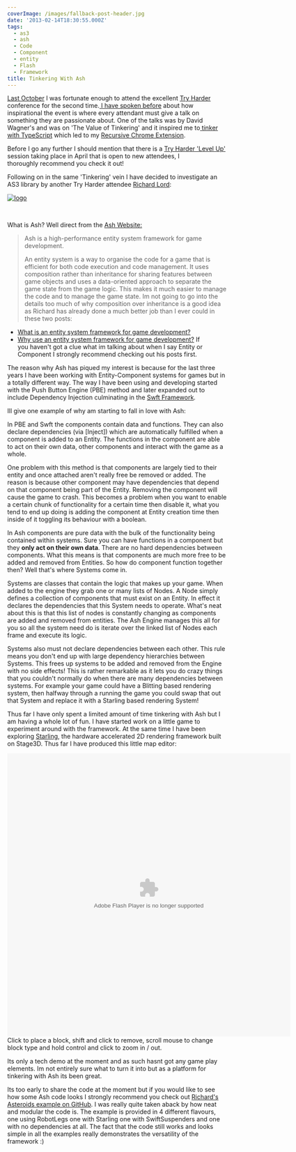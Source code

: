 ```yaml
---
coverImage: /images/fallback-post-header.jpg
date: '2013-02-14T18:30:55.000Z'
tags:
  - as3
  - ash
  - Code
  - Component
  - entity
  - Flash
  - Framework
title: Tinkering With Ash
---
```


[Last October](https://mikecann.co.uk/misc/try-harder-2012-slides/) I was fortunate enough to attend the excellent [Try Harder](https://www.tryharder.org.uk/) conference for the second time.[ I have spoken before](https://mikecann.co.uk/photos-personal/try-harder-2012/) about how inspirational the event is where every attendant must give a talk on something they are passionate about. One of the talks was by David Wagner's and was on 'The Value of Tinkering' and it inspired me to[ tinker with TypeScript](https://mikecann.co.uk/personal-project/tinkering-with-typescript/) which led to my [Recursive Chrome Extension](https://mikecann.co.uk/category/personal-project/recursive/).

<!-- more -->

Before I go any further I should mention that there is a [Try Harder 'Level Up'](https://www.tryharder.org.uk/level-up-2013/) session taking place in April that is open to new attendees, I thoroughly recommend you check it out!

Following on in the same 'Tinkering' vein I have decided to investigate an AS3 library by another Try Harder attendee [Richard Lord](https://www.richardlord.net/blog):

[![logo](https://mikecann.co.uk/wp-content/uploads/2013/02/logo.png)](https://mikecann.co.uk/flash/tinkering-with-ash/attachment/logo-4/)

&nbsp;

What is Ash? Well direct from the [Ash Website:](https://www.ashframework.org/)

> Ash is a high-performance entity system framework for game development.
>
> An entity system is a way to organise the code for a game that is efficient for both code execution and code management. It uses composition rather than inheritance for sharing features between game objects and uses a data-oriented approach to separate the game state from the game logic. This makes it much easier to manage the code and to manage the game state.
> Im not going to go into the details too much of why composition over inheritance is a good idea as Richard has already done a much better job than I ever could in these two posts:

- [What is an entity system framework for game development?](https://www.richardlord.net/blog/what-is-an-entity-framework)
- [Why use an entity system framework for game development?](https://www.richardlord.net/blog/why-use-an-entity-framework)
  If you haven't got a clue what im talking about when I say Entity or Component I strongly recommend checking out his posts first.

The reason why Ash has piqued my interest is because for the last three years I have been working with Entity-Component systems for games but in a totally different way. The way I have been using and developing started with the Push Button Engine (PBE) method and later expanded out to include Dependency Injection culminating in the [Swft Framework](https://mikecann.co.uk/personal-project/swft-dependency-injection-component-based-game-framework/).

Ill give one example of why am starting to fall in love with Ash:

In PBE and Swft the components contain data and functions. They can also declare dependencies (via [Inject]) which are automatically fulfilled when a component is added to an Entity. The functions in the component are able to act on their own data, other components and interact with the game as a whole.

One problem with this method is that components are largely tied to their entity and once attached aren't really free be removed or added. The reason is because other component may have dependencies that depend on that component being part of the Entity. Removing the component will cause the game to crash. This becomes a problem when you want to enable a certain chunk of functionality for a certain time then disable it, what you tend to end up doing is adding the component at Entity creation time then inside of it toggling its behaviour with a boolean.

In Ash components are pure data with the bulk of the functionality being contained within systems. Sure you can have functions in a component but they **only act on their own data**. There are no hard dependencies between components. What this means is that components are much more free to be added and removed from Entities. So how do component function together then? Well that's where Systems come in.

Systems are classes that contain the logic that makes up your game. When added to the engine they grab one or many lists of Nodes. A Node simply defines a collection of components that must exist on an Entity. In effect it declares the dependencies that this System needs to operate. What's neat about this is that this list of nodes is constantly changing as components are added and removed from entities. The Ash Engine manages this all for you so all the system need do is iterate over the linked list of Nodes each frame and execute its logic.

Systems also must not declare dependencies between each other. This rule means you don't end up with large dependency hierarchies between Systems. This frees up systems to be added and removed from the Engine with no side effects! This is rather remarkable as it lets you do crazy things that you couldn't normally do when there are many dependencies between systems. For example your game could have a Blitting based rendering system, then halfway through a running the game you could swap that out that System and replace it with a Starling based rendering System!

Thus far I have only spent a limited amount of time tinkering with Ash but I am having a whole lot of fun. I have started work on a little game to experiment around with the framework. At the same time I have been exploring [Starling](https://www.google.co.uk/url?sa=t&rct=j&q=&esrc=s&source=web&cd=2&cad=rja&ved=0CD8QFjAB&url=http%3A%2F%2Fgamua.com%2Fstarling%2F&ei=yiEdUazkL-uX0QWNz4EI&usg=AFQjCNHKL4BaeidkUlpmw48eBMwyhwG2tw&bvm=bv.42452523,d.d2k), the hardware accelerated 2D rendering framework built on Stage3D. Thus far I have produced this little map editor:

<object width="650" height="650" classid="clsid:d27cdb6e-ae6d-11cf-96b8-444553540000" codebase="https://download.macromedia.com/pub/shockwave/cabs/flash/swflash.cab#version=6,0,40,0"><param name="wmode" value="direct" /><param name="src" value="https://mikecann.co.uk/projects/Mash/01/MashWeb.swf" /><param name="quality" value="high" /><param name="pluginspage" value="https://www.macromedia.com/go/getflashplayer" /><embed width="650" height="650" type="application/x-shockwave-flash" src="https://mikecann.co.uk/projects/Mash/01/MashWeb.swf" wmode="direct" quality="high" pluginspage="https://www.macromedia.com/go/getflashplayer" /></object>
Click to place a block, shift and click to remove, scroll mouse to change block type and hold control and click to zoom in / out.

Its only a tech demo at the moment and as such hasnt got any game play elements. Im not entirely sure what to turn it into but as a platform for tinkering with Ash its been great.

Its too early to share the code at the moment but if you would like to see how some Ash code looks I strongly recommend you check out [Richard's Asteroids example on GitHub](https://github.com/richardlord/Asteroids). I was really quite taken aback by how neat and modular the code is. The example is provided in 4 different flavours, one using RobotLegs one with Starling one with SwiftSuspenders and one with no dependencies at all. The fact that the code still works and looks simple in all the examples really demonstrates the versatility of the framework :)
